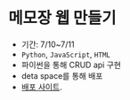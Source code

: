# 메모장 웹 만들기

- 기간: 7/10~7/11
- `Python`, `JavaScript`, `HTML` 
- 파이썬을 통해 CRUD api 구현
- deta space를 통해 배포
- [배포 사이트](https://memo-1-v5139185.deta.app/).
